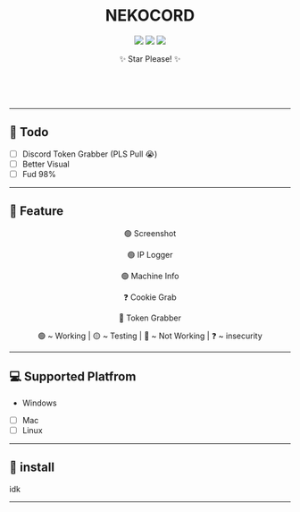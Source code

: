 <div align="center">
    <h1>NEKOCORD</h1>
    <p> </p>
    <img src="https://img.shields.io/github/languages/top/zakocord/Nekocord?color=%23000000">
    <img src="https://img.shields.io/github/last-commit/zakocord/Nekocord?color=%23000000&logoColor=%23000000">
    <img src="https://img.shields.io/github/stars/zakocord/Nekocord?color=%23000000&logoColor=%23000000">
    <p>✨️ Star Please! ✨️</p>
    <br>
    <br>
    <br>
</div>

<hr>

## 📝 Todo
- [ ] Discord Token Grabber (PLS Pull 😭)
- [ ] Better Visual
- [ ] Fud 98%
---

## 📖 Feature
<div align="center">
    <p>🟢 Screenshot<p>
    <p>🟢 IP Logger<p>
    <p>🟢 Machine Info<p>
    <p>❓️ Cookie Grab<p>
    <p>🔴 Token Grabber<p>
    <p>🟢 ~ Working | 🟡 ~ Testing | 🔴 ~ Not Working | ❓️ ~ insecurity<p>
</div>

---

## 💻️ Supported Platfrom
- Windows
- [ ] Mac
- [ ] Linux 

---

## 💾 install
idk

---
